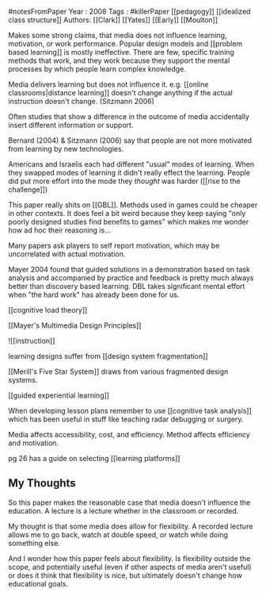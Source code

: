 #notesFromPaper
Year   : 2008
Tags   : #killerPaper [[pedagogy]] [[idealized class structure]]
Authors: [[Clark]] [[Yates]] [[Early]] [[Moulton]]

Makes some strong claims, that media does not influence learning, motivation, or work performance. Popular design models and [[problem based learning]] is mostly ineffective. There are few, specific training methods that work, and they work because they support the mental processes by which people learn complex knowledge.

Media delivers learning but does not influence it. e.g. [[online classrooms|distance learning]] doesn't change anything if the actual instruction doesn't change. (Sitzmann 2006)

Often studies that show a difference in the outcome of media accidentally insert different information or support.

Bernard (2004) & Sitzmann (2006) say that people are not more motivated from learning by new technologies.

Americans and Israelis each had different "usual" modes of learning. When they swapped modes of learning it didn't really effect the learning. People did put more effort into the mode they *thought* was harder ([[rise to the challenge]])

This paper really shits on [[GBL]]. Methods used in games could be cheaper in other contexts. It does feel a bit weird because they keep saying "only poorly designed studies find benefits to games" which makes me wonder how ad hoc their reasoning is...

Many papers ask players to self report motivation, which may be uncorrelated with actual motivation.

Mayer 2004 found that guided solutions in a demonstration based on task analysis and accompanied by practice and feedback is pretty much always better than discovery based learning. DBL takes significant mental effort when "the hard work" has already been done for us.

[[cognitive load theory]]

[[Mayer's Multimedia Design Principles]]

![[instruction]]

learning designs suffer from [[design system fragmentation]]

[[Merill's Five Star System]] draws from various fragmented design systems.

[[guided experiential learning]]

When developing lesson plans remember to use [[cognitive task analysis]] which has been useful in stuff like teaching radar debugging or surgery.

Media affects accessibility, cost, and efficiency. Method affects efficiency and motivation.

pg 26 has a guide on selecting [[learning platforms]]

My Thoughts
-------------

So this paper makes the reasonable case that media doesn't influence the education. A lecture is a lecture whether in the classroom or recorded. 

My thought is that some media does allow for flexibility. A recorded lecture allows me to go back, watch at double speed, or watch while doing something else.

And I wonder how this paper feels about flexibility. Is flexibility outside the scope, and potentially useful (even if other aspects of media aren't useful) or does it think that flexibility is nice, but ultimately doesn't change how educational goals.
